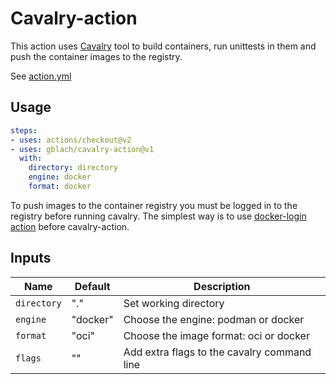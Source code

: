 # Cavalry-action

This action uses [Cavalry](https://github.com/gblach/cavalry) tool
to build containers, run unittests in them and push the container images to the registry.

See [action.yml](action.yml)

## Usage

```yaml
steps:
- uses: actions/checkout@v2
- uses: gblach/cavalry-action@v1
  with:
    directory: directory
    engine: docker
    format: docker
```

To push images to the container registry you must be logged in to the registry before running cavalry.
The simplest way is to use [docker-login action](https://github.com/marketplace/actions/docker-login)
before cavalry-action.

## Inputs

| Name | Default | Description |
| ---- | ------- | ----------- |
| `directory` | "." | Set working directory |
| `engine` | "docker" | Choose the engine: podman or docker |
| `format` | "oci" | Choose the image format: oci or docker |
| `flags` | "" | Add extra flags to the cavalry command line |
